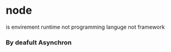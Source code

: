 # node

is envirement runtime      not  programming languge  not  framework
### By deafult Asynchron 
